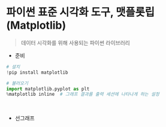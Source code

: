 # 파이썬 표준 시각화 도구, 맷플롯립(Matplotlib)

> 데이터 시각화를 위해 사용되는 파이썬 라이브러리

* 준비

```python
# 설치
!pip install matplotlib

# 불러오기
import matplotlib.pyplot as plt
%matplotlib inline  # 그래프 결과를 출력 세션에 나타나게 하는 설정
```

<br>

* 선그래프

```python

```

